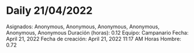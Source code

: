 # Daily 21/04/2022

Asignados: Anonymous, Anonymous, Anonymous, Anonymous, Anonymous, Anonymous
Duración (horas): 0.12
Equipo: Campanario
Fecha: April 21, 2022
Fecha de creación: April 21, 2022 11:17 AM
Horas Hombre: 0.72